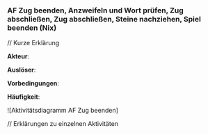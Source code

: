 ### AF Zug beenden, Anzweifeln und Wort prüfen, Zug abschließen, Zug abschließen, Steine nachziehen, Spiel beenden (Nix)

// Kurze Erklärung

**Akteur**:

**Auslöser**:

**Vorbedingungen**:

**Häufigkeit**:

![Aktivitätsdiagramm AF Zug beenden]

// Erklärungen zu einzelnen Aktivitäten
